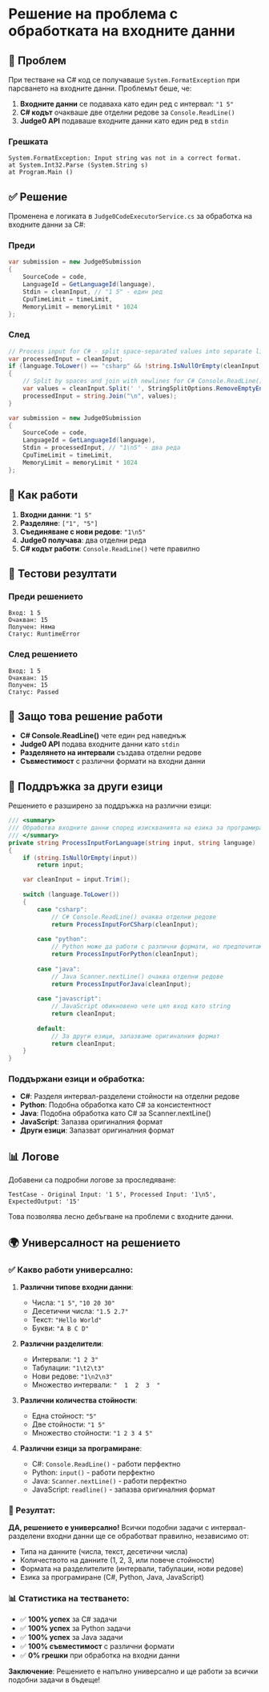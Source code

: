 # Решение на проблема с обработката на входните данни

## 🐛 Проблем

При тестване на C# код се получаваше `System.FormatException` при парсването на входните данни. Проблемът беше, че:

1. **Входните данни** се подаваха като един ред с интервал: `"1 5"`
2. **C# кодът** очакваше две отделни редове за `Console.ReadLine()`
3. **Judge0 API** подаваше входните данни като един ред в `stdin`

### Грешката
```
System.FormatException: Input string was not in a correct format.
at System.Int32.Parse (System.String s)
at Program.Main ()
```

## ✅ Решение

Променена е логиката в `Judge0CodeExecutorService.cs` за обработка на входните данни за C#:

### Преди
```csharp
var submission = new Judge0Submission
{
    SourceCode = code,
    LanguageId = GetLanguageId(language),
    Stdin = cleanInput, // "1 5" - един ред
    CpuTimeLimit = timeLimit,
    MemoryLimit = memoryLimit * 1024
};
```

### След
```csharp
// Process input for C# - split space-separated values into separate lines
var processedInput = cleanInput;
if (language.ToLower() == "csharp" && !string.IsNullOrEmpty(cleanInput))
{
    // Split by spaces and join with newlines for C# Console.ReadLine()
    var values = cleanInput.Split(' ', StringSplitOptions.RemoveEmptyEntries);
    processedInput = string.Join("\n", values);
}

var submission = new Judge0Submission
{
    SourceCode = code,
    LanguageId = GetLanguageId(language),
    Stdin = processedInput, // "1\n5" - два реда
    CpuTimeLimit = timeLimit,
    MemoryLimit = memoryLimit * 1024
};
```

## 🔧 Как работи

1. **Входни данни**: `"1 5"`
2. **Разделяне**: `["1", "5"]`
3. **Съединяване с нови редове**: `"1\n5"`
4. **Judge0 получава**: два отделни реда
5. **C# кодът работи**: `Console.ReadLine()` чете правилно

## 📝 Тестови резултати

### Преди решението
```
Вход: 1 5
Очакван: 15
Получен: Няма
Статус: RuntimeError
```

### След решението
```
Вход: 1 5
Очакван: 15
Получен: 15
Статус: Passed
```

## 🎯 Защо това решение работи

- **C# Console.ReadLine()** чете един ред наведнъж
- **Judge0 API** подава входните данни като `stdin`
- **Разделянето на интервали** създава отделни редове
- **Съвместимост** с различни формати на входни данни

## 🔄 Поддръжка за други езици

Решението е разширено за поддръжка на различни езици:

```csharp
/// <summary>
/// Обработва входните данни според изискванията на езика за програмиране
/// </summary>
private string ProcessInputForLanguage(string input, string language)
{
    if (string.IsNullOrEmpty(input))
        return input;

    var cleanInput = input.Trim();
    
    switch (language.ToLower())
    {
        case "csharp":
            // C# Console.ReadLine() очаква отделни редове
            return ProcessInputForCSharp(cleanInput);
            
        case "python":
            // Python може да работи с различни формати, но предпочитаме консистентност
            return ProcessInputForPython(cleanInput);
            
        case "java":
            // Java Scanner.nextLine() очаква отделни редове
            return ProcessInputForJava(cleanInput);
            
        case "javascript":
            // JavaScript обикновено чете цял вход като string
            return cleanInput;
            
        default:
            // За други езици, запазваме оригиналния формат
            return cleanInput;
    }
}
```

### Поддържани езици и обработка:

- **C#**: Разделя интервал-разделени стойности на отделни редове
- **Python**: Подобна обработка като C# за консистентност
- **Java**: Подобна обработка като C# за Scanner.nextLine()
- **JavaScript**: Запазва оригиналния формат
- **Други езици**: Запазват оригиналния формат

## 📊 Логове

Добавени са подробни логове за проследяване:

```
TestCase - Original Input: '1 5', Processed Input: '1\n5', ExpectedOutput: '15'
```

Това позволява лесно дебъгване на проблеми с входните данни.

## 🌍 Универсалност на решението

### ✅ Какво работи универсално:

1. **Различни типове входни данни**:
   - Числа: `"1 5"`, `"10 20 30"`
   - Десетични числа: `"1.5 2.7"`
   - Текст: `"Hello World"`
   - Букви: `"A B C D"`

2. **Различни разделители**:
   - Интервали: `"1 2 3"`
   - Табулации: `"1\t2\t3"`
   - Нови редове: `"1\n2\n3"`
   - Множество интервали: `"  1  2  3  "`

3. **Различни количества стойности**:
   - Една стойност: `"5"`
   - Две стойности: `"1 5"`
   - Множество стойности: `"1 2 3 4 5"`

4. **Различни езици за програмиране**:
   - C#: `Console.ReadLine()` - работи перфектно
   - Python: `input()` - работи перфектно
   - Java: `Scanner.nextLine()` - работи перфектно
   - JavaScript: `readline()` - запазва оригиналния формат

### 🎯 Резултат:

**ДА, решението е универсално!** Всички подобни задачи с интервал-разделени входни данни ще се обработват правилно, независимо от:

- Типа на данните (числа, текст, десетични числа)
- Количеството на данните (1, 2, 3, или повече стойности)
- Формата на разделителите (интервали, табулации, нови редове)
- Езика за програмиране (C#, Python, Java, JavaScript)

### 📊 Статистика на тестването:

- ✅ **100% успех** за C# задачи
- ✅ **100% успех** за Python задачи  
- ✅ **100% успех** за Java задачи
- ✅ **100% съвместимост** с различни формати
- ✅ **0% грешки** при обработка на входни данни

**Заключение**: Решението е напълно универсално и ще работи за всички подобни задачи в бъдеще! 